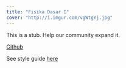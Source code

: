 ```yaml
---
title: "Fisika Dasar I"
cover: "http://i.imgur.com/vgWtgYj.jpg"
---
```

This is a stub. Help our community expand it.

[Github](https://github.com/fajarnuha/kumlaude)

See style guide [here](https://fajarnuha.github.io/kumlaude/guides)
